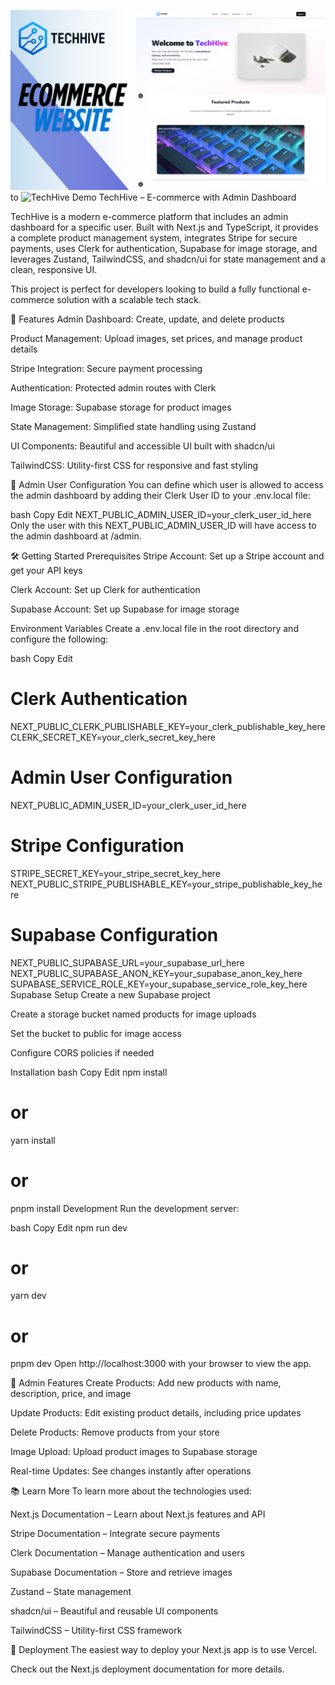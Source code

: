 ![TechHive Demo](./public/demoapp.png) to ![TechHive Demo](demoapp.png) 
TechHive – E-commerce with Admin Dashboard

TechHive is a modern e-commerce platform that includes an admin dashboard for a specific user. Built with Next.js and TypeScript, it provides a complete product management system, integrates Stripe for secure payments, uses Clerk for authentication, Supabase for image storage, and leverages Zustand, TailwindCSS, and shadcn/ui for state management and a clean, responsive UI.

This project is perfect for developers looking to build a fully functional e-commerce solution with a scalable tech stack.

🚀 Features
Admin Dashboard: Create, update, and delete products

Product Management: Upload images, set prices, and manage product details

Stripe Integration: Secure payment processing

Authentication: Protected admin routes with Clerk

Image Storage: Supabase storage for product images

State Management: Simplified state handling using Zustand

UI Components: Beautiful and accessible UI built with shadcn/ui

TailwindCSS: Utility-first CSS for responsive and fast styling

🔑 Admin User Configuration
You can define which user is allowed to access the admin dashboard by adding their Clerk User ID to your .env.local file:

bash
Copy
Edit
NEXT_PUBLIC_ADMIN_USER_ID=your_clerk_user_id_here
Only the user with this NEXT_PUBLIC_ADMIN_USER_ID will have access to the admin dashboard at /admin.

🛠️ Getting Started
Prerequisites
Stripe Account: Set up a Stripe account and get your API keys

Clerk Account: Set up Clerk for authentication

Supabase Account: Set up Supabase for image storage

Environment Variables
Create a .env.local file in the root directory and configure the following:

bash
Copy
Edit
# Clerk Authentication
NEXT_PUBLIC_CLERK_PUBLISHABLE_KEY=your_clerk_publishable_key_here
CLERK_SECRET_KEY=your_clerk_secret_key_here

# Admin User Configuration
NEXT_PUBLIC_ADMIN_USER_ID=your_clerk_user_id_here

# Stripe Configuration
STRIPE_SECRET_KEY=your_stripe_secret_key_here
NEXT_PUBLIC_STRIPE_PUBLISHABLE_KEY=your_stripe_publishable_key_here

# Supabase Configuration
NEXT_PUBLIC_SUPABASE_URL=your_supabase_url_here
NEXT_PUBLIC_SUPABASE_ANON_KEY=your_supabase_anon_key_here
SUPABASE_SERVICE_ROLE_KEY=your_supabase_service_role_key_here
Supabase Setup
Create a new Supabase project

Create a storage bucket named products for image uploads

Set the bucket to public for image access

Configure CORS policies if needed

Installation
bash
Copy
Edit
npm install
# or
yarn install
# or
pnpm install
Development
Run the development server:

bash
Copy
Edit
npm run dev
# or
yarn dev
# or
pnpm dev
Open http://localhost:3000 with your browser to view the app.

🛒 Admin Features
Create Products: Add new products with name, description, price, and image

Update Products: Edit existing product details, including price updates

Delete Products: Remove products from your store

Image Upload: Upload product images to Supabase storage

Real-time Updates: See changes instantly after operations

📚 Learn More
To learn more about the technologies used:

Next.js Documentation – Learn about Next.js features and API

Stripe Documentation – Integrate secure payments

Clerk Documentation – Manage authentication and users

Supabase Documentation – Store and retrieve images

Zustand – State management

shadcn/ui – Beautiful and reusable UI components

TailwindCSS – Utility-first CSS framework

🚀 Deployment
The easiest way to deploy your Next.js app is to use Vercel.

Check out the Next.js deployment documentation for more details.
